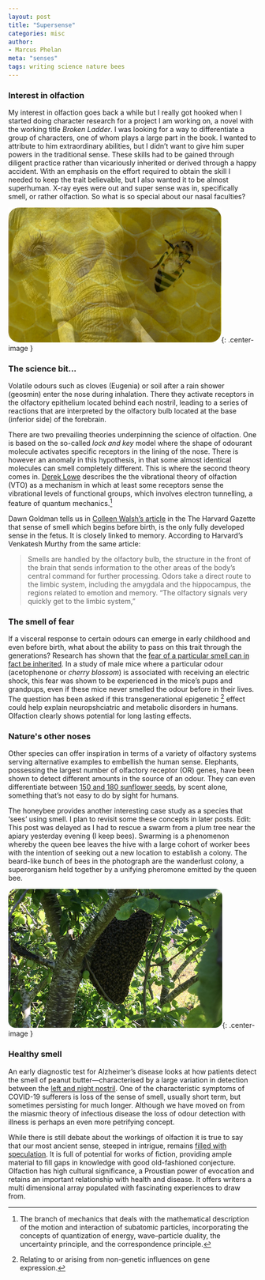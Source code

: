 ```yaml
---
layout: post
title: "Supersense"
categories: misc
author:
- Marcus Phelan
meta: "senses"
tags: writing science nature bees
---
```


### Interest in olfaction
My interest in olfaction goes back a while but I really got hooked when I started doing character research for a project I am working on, a novel with the working title _Broken Ladder_. I was looking for a way to differentiate a group of characters, one of whom plays a large part in the book. I wanted to attribute to him extraordinary abilities, but I didn’t want to give him super powers in the traditional sense. These skills had to be gained through diligent practice rather than vicariously inherited or derived through a happy accident. With an emphasis on the effort required to obtain the skill I needed to keep the trait believable, but I also wanted it to be almost superhuman. X-ray eyes were out and super sense was in, specifically smell, or rather olfaction. So what is so special about our nasal faculties?

![Olfaction](/assets/images/olfaction.png){: .center-image }

### The science bit...
Volatile odours such as cloves (Eugenia) or soil after a rain shower (geosmin) enter the nose during inhalation. There they activate receptors in the olfactory epithelium located behind each nostril, leading to a series of reactions that are interpreted by the olfactory bulb located at the base (inferior side) of the forebrain.

There are two prevailing theories underpinning the science of olfaction. One is based on the so-called *lock and key* model where the shape of odourant molecule activates specific receptors in the lining of the nose. There is however an anomaly in this hypothesis, in that some almost identical molecules can smell completely different. This is where the second theory comes in. [Derek Lowe](https://blogs.sciencemag.org/pipeline/archives/2018/08/21/an-update-on-vibrational-theories-of-smell) describes the the vibrational theory of olfaction (VTO) as a mechanism in which at least some receptors sense the vibrational levels of functional groups, which involves electron tunnelling, a feature of quantum mechanics.[^1] 

[^1]: The branch of mechanics that deals with the mathematical description of the motion and interaction of subatomic particles, incorporating the concepts of quantization of energy, wave–particle duality, the uncertainty principle, and the correspondence principle. 


Dawn Goldman tells us in [Colleen Walsh’s article](https://news.harvard.edu/gazette/story/2020/02/how-scent-emotion-and-memory-are-intertwined-and-exploited/) in the The Harvard Gazette that sense of smell which begins before birth, is the only fully developed sense in the fetus. It is closely linked to memory. According to Harvard’s Venkatesh Murthy from the same article:

> Smells are handled by the olfactory bulb, the structure in the front of the brain that sends information to the other areas of the body’s central command for further processing. Odors take a direct route to the limbic system, including the amygdala and the hippocampus, the regions related to emotion and memory. “The olfactory signals very quickly get to the limbic system,”
 
### The smell of fear
If a visceral response to certain odours can emerge in early childhood and even before birth, what about the ability to pass on this trait through the generations? Research has shown that the [fear of a particular smell can in fact be inherited](https://www.newscientist.com/article/dn24677-fear-of-a-smell-can-be-passed-down-several-generations/). In a study of male mice where a particular odour (acetophenone or *cherry blossom*) is associated with receiving an electric shock, this fear was shown to be experienced in the mice’s pups and grandpups, even if these mice never smelled the odour before in their lives. The question has been asked if this transgenerational epigenetic  [^2] effect could help explain neuropshciatric and metabolic disorders in humans. Olfaction clearly shows potential for long lasting effects.

[^2]: Relating to or arising from non-genetic influences on gene expression.

### Nature's other noses 
Other species can offer inspiration in terms of a variety of olfactory systems serving alternative examples to embellish the human sense. Elephants, possessing the largest number of olfactory receptor (OR) genes, have been shown to detect different amounts in the source of an odour. They can even differentiate between [150 and 180 sunflower seeds](https://abcnews.go.com/International/elephants-sniff-larger-quantities-scent-study-finds/story?id=63456903), by scent alone, something that’s not easy to do by sight for humans. 

The honeybee provides another interesting case study as a species that ‘sees’ using smell. I plan to revisit some these concepts in later posts. Edit: This post was delayed as I had to rescue a swarm from a plum tree near the apiary yesterday evening (I keep bees). Swarming is a phenomenon whereby the queen bee leaves the hive with a large cohort of worker bees with the intention of seeking out a new location to establish a colony. The beard-like bunch of bees in the photograph are the wanderlust colony, a superorganism held together by a unifying pheromone emitted by the queen bee. 

![Swarm](/assets/images/swarm.png){: .center-image }

### Healthy smell
An early diagnostic test for Alzheimer’s disease looks at how patients detect the smell of peanut butter—characterised by a large variation in detection between the [left and night nostril](https://health.clevelandclinic.org/peanut-butter-test-may-detect-alzheimers/). One of the characteristic symptoms of COVID-19 sufferers is loss of the sense of smell, usually short term, but sometimes persisting for much longer. Although we have moved on from the miasmic theory of infectious disease the loss of odour detection with illness is perhaps an even more petrifying concept.

While there is still debate about the workings of olfaction it is true to say that our most ancient sense, steeped in intrigue, remains [filled with speculation](https://pubmed.ncbi.nlm.nih.gov/18201391/). It is full of potential for works of fiction, providing ample material to fill gaps in knowledge with good old-fashioned conjecture. Olfaction has high cultural significance, a Proustian power of evocation and retains an important relationship with health and disease. It offers writers a multi dimensional array populated with fascinating experiences to draw from. 